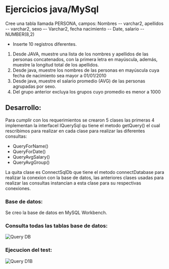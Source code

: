 # Ejercicios java/MySql  

Cree una tabla llamada PERSONA, campos:
Nombres -- varchar2, apellidos -- varchar2, sexo –- Varchar2, fecha nacimiento -- Date, salario -- NUMBER(8,2)  
  - Inserte 10 registros diferentes.
1. Desde JAVA, muestre una lista de los nombres y apellidos de las personas concatenados, con la primera letra en mayúscula, además, muestre la longitud total de los apellidos.
2. Desde java, muestre los nombres de las personas en mayúscula cuya fecha de nacimiento sea mayor a 01/01/2010
3. Desde java, muestre el salario promedio (AVG) de las personas agrupadas por sexo.
4. Del grupo anterior excluya los grupos cuyo promedio es menor a 1000

## Desarrollo:

Para cumplir con los requerimientos se crearon 5 clases las primeras 4 implementan la interfaceI IQuerySql qu tiene el metodo getQuery() el cual rescribimos para realizar en cada clase para realizar las diferentes consultas:  
- QueryForName()
- QueryForDate()
- QueryAvgSalary()
- QueryAvgGroup()

La quita clase es ConnectSqlDb que tiene el metodo connectDatabase para realizar la conexion con la base de datos, las anteriores clases usadas para realizar las consultas instancian  a esta clase para su respectivas conexiones.  

### Base de datos:
Se creo la base de datos en MySQL Workbench.

### Consulta todas las tablas base de datos:
![Query DB](semilleroHBT/JavaQuerySql/img/db.png)

### Ejecucion del test:

![Query D1B](semilleroHBT/JavaQuerySql/img/query.png
)